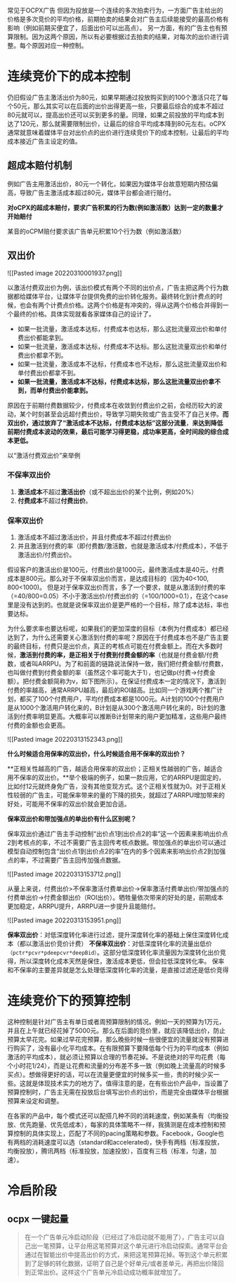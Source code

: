 常见于OCPX广告
但因为投放是一个连续的多次拍卖行为，一方面广告主给出的价格是多次竞价的平均价格，前期拍卖的结果会对广告主后续能接受的最高价格有影响（例如前期买便宜了，后面出价可以出高点）。
另一方面，有的广告主也有预算限制。因为这两个原因，所以有必要根据过去拍卖的结果，对每次的出价进行调整。每个原因对应一种控制。

# 连续竞价下的成本控制
仍旧假设广告主激活出价为80元，如果早期通过投放购买到的100个激活只花了每个50元，那么其实可以在后面的出价出得更高一些，只要最后综合的成本不超过80元就可以，提高出价还可以买到更多的量。同理，如果之前投放的平均成本到达了120元，那么就需要限制出价，让最后的综合平均成本降到80元左右。oCPX通常就意味着媒体平台对出价点的出价进行连续竞价下的成本控制，让最后的平均成本接近广告主设定的值。

## 超成本赔付机制
例如广告主用激活出价，80元一个转化，如果因为媒体平台故意短期内预估偏高，导致广告主激活成本超过80元，媒体平台都会进行赔付。

**对oCPX的超成本赔付，要求广告积累的行为数(例如激活数）达到一定的数量才开始赔付**

某音的oCPM赔付要求该广告单元积累10个行为数（例如激活数）

## 双出价
![[Pasted image 20220310001937.png]]

以激活付费双出价为例，该出价模式有两个不同的出价点，广告主把这两个行为数据都给媒体平台，让媒体平台提供免费的出价转化服务。最终转化到计费点的时候，也会有两个计费点价格。这两个价格是有冲突的，得从这两个价格合并得到一个最终的价格。具体实现就看各家媒体自己的设计了。

-   如果一批流量，激活成本达标，付费成本也达标，那么这批流量双出价和单付费出价都能拿到。
-   如果一批流量，激活成本达标，付费成本不达标。那么这批流量双出价和单付费出价都拿不到。
-   如果一批流量，激活成本不达标，付费成本也不达标，那么这批流量双出价和单付费出价都拿不到。
-   **如果一批流量，激活成本不达标，付费成本达标，那么这批流量双出价拿不到，而单付费出价能拿到。**

原因在于前期付费数据较少，付费成本在收敛到付费出价之前，会经历较大的波动，某个时刻甚至会远超付费出价，导致学习期失败或广告主受不了自己关停。**而双出价，通过放弃了“激活成本不达标，付费成本达标”这部分流量**，**来达到降低前期付费成本波动的效果，最后可能学习得更稳，成功率更高，全时间段的综合成本更低。**

以“激活付费双出价”来举例

### 不保率双出价
1. **激活成本**不超过**激活出价**（或不超出出价的某个比例，例如20%）
2. **付费成本**不超过**付费出价**。

###  保率双出价
1. 激活成本不超过激活出价，并且付费成本不超过付费出价
2. 并且激活到付费的率（即付费数/激活数，也就是激活成本/付费成本），不低于激活出价/付费出价。

假设客户的激活出价是100元，付费出价是1000元，最终激活成本是40元，付费成本是800元。那么对于不保率双出价而言，是达成目标的（因为40<100, 800<1000)。
但是对于保率双出价而言，多了一个要求，就是从激活到付费的率（=40/800=0.05）不小于激活出价/付费出价的（=100/1000=0.1），在这个case里是没有达到的。也就是说保率双出价是更严格的一个目标，除了成本达标，率也要达标。

为什么要求率也要达标呢，如果我们的更加深度的目标（本例为付费成本）都已经达到了，为什么还需要关心激活到付费的率呢？原因在于付费成本也不是广告主要的最终目标，付费只是出价点，真正的考核点可能在付费金额上。而在大多数时候，**激活到付费的率，是正相关于付费到付费金额的率**（也就是付费金额/付费数，或者叫ARRPU。为了和前面的链路说法保持一致，我们把付费金额/付费数，也叫做付费到付费金额的率（虽然这个率可能大于1），也记做p(付费->付费金额）。把付费金额简称为v，如下图所示）。在保证付费成本一定的情况下，激活到付费的率越高，通常ARRPU越高，最后的ROI越高。比如同一个游戏两个推广计划，都买了100个付费用户，平均付费成本都是1000元。A计划的100个付费用户是从1000个激活用户转化来的，B计划是从300个激活用户转化来的，B计划的激活到付费率明显更高。大概率可以推断B计划带来的用户更加精准，这些用户最终付费的金额也会更高。

![[Pasted image 20220313152343.png]]

**什么时候适合用保率的双出价，什么时候适合用不保率的双出价？**

**正相关性越高的广告，越适合用保率的双出价；正相关性越弱的广告，越适合用不保率的双出价。**举个极端的例子，如果一款应用，它的ARRPU是固定的，比如付12元就终身免广告，没有其他变现方式。这个正相关性就为0。对于正相关性较弱的广告主，可能保率带来的量的下降的损失，就超过了ARRPU增加带来的好处，可能用不保率的双出价就会更加合适。

**保率双出价和带加强点的单出价有什么区别呢？**

保率双出价通过广告主手动控制“出价点1到出价点2的率”这一个因素来影响出价点2到考核点的率，不过不需要广告主回传考核点数据。带加强点的单出价可以通过模型自动控制包含“出价点1到出价点2的率”在内的多个因素来影响出价点2到加强点的率，不过需要广告主回传加强点数据。


![[Pasted image 20220313153712.png]]

从量上来说，付费出价>不保率激活付费单出价->保率激活付费单出价/带加强点的付费单出价->付费金额出价（ROI出价）。牺牲量依次带来的好处的是，前期成本更加稳定，ARRPU提升，ARRPU进一步提升且能赔付。

![[Pasted image 20220313153951.png]]

**保率双出价**：对低深度转化率进行过滤，提升深度转化率的基础上保住深度转化成本（都以激活出价竞价计费）
**不保率双出价**：对低深度转化率的流量出低价`（pctr*pcvr*pdeepcvr*deepBid）`。这部分低深度转化率流量因为深度转化出价竞得，所以深度转化成本天然是保住，激活成本更低，但会拉低深度转化率。
保率和不保率的主要差异就是怎么处理低深度转化率的流量，是直接过滤还是低价竞得

# 连续竞价下的预算控制
这种控制是针对广告主有单日或者周预算限制的情况。例如一天的预算为1万元，并且在上午就已经花掉了5000元。那么在后面的竞价里，就应该降低出价，防止预算太早花完。如果过早花完预算，那么晚些时候一些很便宜的流量就没有预算进行购买了，没有最小化平均成本。在有限预算下要降低每个行为的平均成本（例如激活的平均成本），就必须让预算以合理的节奏花掉。不是说绝对的平均花费（每个小时花1/24），而是让花费和流量的分布差不多一致（例如晚上流量高的时候多买点）。想做得更好的话，可以在流量更便宜的时候多买一些，贵的时候少买一些。这就是体现技术实力的地方了。值得注意的是，在有些出价产品中，当设置了预算控制时，广告主无需在投放后台填写出价点的出价，而是完全由媒体平台根据预算来设定和调整。

在各家的产品中，每个模式还可以配搭几种不同的消耗速度，例如某条有（均衡投放、优先跑量、优先低成本），每家的具体策略不一样，我猜测是在成本控制和预算控制的具体实现上，匹配了不同的pacing策略和参数。Facebook，Google也有两档的消耗速度可以选（standard和accelerated)，快手有两档（标准投放，均衡投放），腾讯两档（标准投放，加速投放），百度有三档（标准，匀速，加速）。

# 冷启阶段
## ocpx 一键起量
> 在一个广告单元冷启动阶段（已经过了冷启动就不能用了），广告主可以自己出一笔预算，让平台用这笔预算对这个单元进行冷启动探索。通常平台会通过在智能出价中提高出价的方式，来把这笔预算花掉。等到这个单元积累到了足够的转化数据，证明了自己是个好单元/或者差单元，再把出价降回到正常出价。这样这个广告单元冷启动成功概率就增加了。

